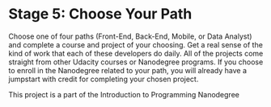 # Stage 5: Choose Your Path

Choose one of four paths (Front-End, Back-End, Mobile, or Data Analyst) 
and complete a course and project of your choosing. Get a real sense 
of the kind of work that each of these developers do daily. 
All of the projects come straight from other Udacity courses or Nanodegree programs. 
If you choose to enroll in the Nanodegree related to your path, 
you will already have a jumpstart with credit for completing your chosen project.

This project is a part of the Introduction to Programming Nanodegree
